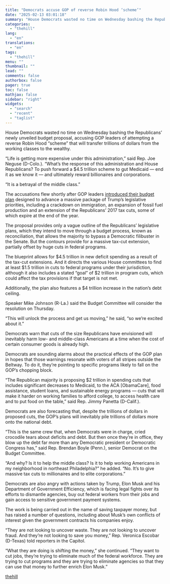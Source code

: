 ```yaml
---
title: "Democrats accuse GOP of reverse Robin Hood ‘scheme’"
date: "2025-02-13 03:01:18"
summary: "House Democrats wasted no time on Wednesday bashing the Republicans’ newly unveiled budget proposal, accusing GOP leaders of attempting a reverse Robin Hood “scheme” that will transfer trillions of dollars from the working classes to the wealthy. “Life is getting more expensive under this administration,” said Rep. Joe Neguse (D-Colo.)...."
categories:
  - "thehill"
lang:
  - "en"
translations:
  - "en"
tags:
  - "thehill"
menu: ""
thumbnail: ""
lead: ""
comments: false
authorbox: false
pager: true
toc: false
mathjax: false
sidebar: "right"
widgets:
  - "search"
  - "recent"
  - "taglist"
---
```


House Democrats wasted no time on Wednesday bashing the Republicans’ newly unveiled budget proposal, accusing GOP leaders of attempting a reverse Robin Hood “scheme” that will transfer trillions of dollars from the working classes to the wealthy.

“Life is getting more expensive under this administration,” said Rep. Joe Neguse (D-Colo.). “What’s the response of this administration and House Republicans? To push forward a $4.5 trillion scheme to gut Medicaid — end it as we know it — and ultimately reward billionaires and corporations.

“It is a betrayal of the middle class.”

The accusations flew shortly after GOP leaders [introduced their budget plan](https://thehill.com/homenews/house/5140539-house-republicans-budget-resolution-trump-agenda/) designed to advance a massive package of Trump’s legislative priorities, including a crackdown on immigration, an expansion of fossil fuel production and an extension of the Republicans’ 2017 tax cuts, some of which expire at the end of the year.

The proposal provides only a vague outline of the Republicans’ legislative plans, which they intend to move through a budget process, known as reconciliation, that allows the majority to bypass a Democratic filibuster in the Senate. But the contours provide for a massive tax-cut extension, partially offset by huge cuts in federal programs.

The blueprint allows for $4.5 trillion in new deficit spending as a result of the tax-cut extensions. And it directs the various House committees to find at least $1.5 trillion in cuts to federal programs under their jurisdiction, although it also includes a stated “goal” of $2 trillion in program cuts, which could affect the tax provisions if that target is not met.

Additionally, the plan also features a $4 trillion increase in the nation’s debt ceiling.

Speaker Mike Johnson (R-La.) said the Budget Committee will consider the resolution on Thursday.

“This will unlock the process and get us moving,” he said, “so we’re excited about it.”

Democrats warn that cuts of the size Republicans have envisioned will inevitably harm low- and middle-class Americans at a time when the cost of certain consumer goods is already high.

Democrats are sounding alarms about the practical effects of the GOP plan in hopes that those warnings resonate with voters of all stripes outside the Beltway. To do it, they’re pointing to specific programs likely to fall on the GOP’s chopping block.

“The Republican majority is proposing $2 trillion in spending cuts that includes significant decreases to Medicaid, to the ACA [ObamaCare], food assistance, student loans, and sustainable energy programs — cuts that will make it harder on working families to afford college, to access health care and to put food on the table,” said Rep. Jimmy Panetta (D-Calif.).

Democrats are also forecasting that, despite the trillions of dollars in proposed cuts, the GOP’s plans will inevitably pile trillions of dollars more onto the national debt.

“This is the same crew that, when Democrats were in charge, cried crocodile tears about deficits and debt. But then once they’re in office, they blow up the debt far more than any Democratic president or Democratic Congress has,” said Rep. Brendan Boyle (Penn.), senior Democrat on the Budget Committee.

“And why? Is it to help the middle class? Is it to help working Americans in my neighborhood in northeast Philadelphia?” he added. “No. It’s to give massive tax cuts to millionaires and to elite corporations.”

Democrats are also angry with actions taken by Trump, Elon Musk and his Department of Government Efficiency, which is facing legal fights over its efforts to dismantle agencies, buy out federal workers from their jobs and gain access to sensitive government payment systems.

The work is being carried out in the name of saving taxpayer money, but has raised a number of questions, including about Musk’s own conflicts of interest given the government contracts his companies enjoy.

“They are not looking to uncover waste. They are not looking to uncover fraud. And they’re not looking to save you money,” Rep. Veronica Escobar (D-Texas) told reporters in the Capitol.

“What they are doing is shifting the money,” she continued. “They want to cut jobs, they’re trying to eliminate much of the federal workforce. They are trying to cut programs and they are trying to eliminate agencies so that they can use that money to further enrich Elon Musk.”

[thehill](https://thehill.com/homenews/house/5141167-democrats-blast-republican-budget-plan/)
